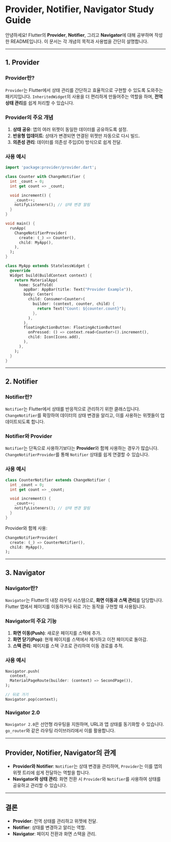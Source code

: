 # **Provider, Notifier, Navigator Study Guide**

안녕하세요! Flutter의 **Provider**, **Notifier**, 그리고 **Navigator**에 대해 공부하며 작성한 README입니다. 이 문서는 각 개념의 목적과 사용법을 간단히 설명합니다.

---

## **1. Provider**

### **Provider란?**

`Provider`는 Flutter에서 상태 관리를 간단하고 효율적으로 구현할 수 있도록 도와주는 패키지입니다. `InheritedWidget`의 사용을 더 편리하게 만들어주는 역할을 하며, **전역 상태 관리**를 쉽게 처리할 수 있습니다.

### **Provider의 주요 개념**

1. **상태 공유**: 앱의 여러 위젯이 동일한 데이터를 공유하도록 설정.
2. **반응형 업데이트**: 상태가 변경되면 연결된 위젯만 자동으로 다시 빌드.
3. **의존성 관리**: 데이터를 의존성 주입(DI) 방식으로 쉽게 전달.

### **사용 예시**

```dart
import 'package:provider/provider.dart';

class Counter with ChangeNotifier {
  int _count = 0;
  int get count => _count;

  void increment() {
    _count++;
    notifyListeners(); // 상태 변경 알림
  }
}

void main() {
  runApp(
    ChangeNotifierProvider(
      create: (_) => Counter(),
      child: MyApp(),
    ),
  );
}

class MyApp extends StatelessWidget {
  @override
  Widget build(BuildContext context) {
    return MaterialApp(
      home: Scaffold(
        appBar: AppBar(title: Text("Provider Example")),
        body: Center(
          child: Consumer<Counter>(
            builder: (context, counter, child) {
              return Text("Count: ${counter.count}");
            },
          ),
        ),
        floatingActionButton: FloatingActionButton(
          onPressed: () => context.read<Counter>().increment(),
          child: Icon(Icons.add),
        ),
      ),
    );
  }
}
```

---

## **2. Notifier**

### **Notifier란?**

`Notifier`는 Flutter에서 상태를 반응적으로 관리하기 위한 클래스입니다. `ChangeNotifier`를 확장하여 데이터의 상태 변경을 알리고, 이를 사용하는 위젯들이 업데이트되도록 합니다.

### **Notifier와 Provider**

`Notifier`는 단독으로 사용하기보다는 **Provider**와 함께 사용하는 경우가 많습니다. `ChangeNotifierProvider`를 통해 `Notifier` 상태를 쉽게 연결할 수 있습니다.

### **사용 예시**

```dart
class CounterNotifier extends ChangeNotifier {
  int _count = 0;
  int get count => _count;

  void increment() {
    _count++;
    notifyListeners(); // 상태 변경 알림
  }
}
```

Provider와 함께 사용:

```dart
ChangeNotifierProvider(
  create: (_) => CounterNotifier(),
  child: MyApp(),
);
```

---

## **3. Navigator**

### **Navigator란?**

`Navigator`는 Flutter의 내장 라우팅 시스템으로, **화면 이동과 스택 관리**를 담당합니다. Flutter 앱에서 페이지를 이동하거나 뒤로 가는 동작을 구현할 때 사용됩니다.

### **Navigator의 주요 기능**

1. **화면 이동(Push)**: 새로운 페이지를 스택에 추가.
2. **화면 닫기(Pop)**: 현재 페이지를 스택에서 제거하고 이전 페이지로 돌아감.
3. **스택 관리**: 페이지를 스택 구조로 관리하여 이동 경로를 추적.

### **사용 예시**

```dart
Navigator.push(
  context,
  MaterialPageRoute(builder: (context) => SecondPage()),
);

// 뒤로 가기
Navigator.pop(context);
```

### **Navigator 2.0**

`Navigator 2.0`은 선언형 라우팅을 지원하며, URL과 앱 상태를 동기화할 수 있습니다. `go_router`와 같은 라우팅 라이브러리에서 이를 활용합니다.

---

## **Provider, Notifier, Navigator의 관계**

- **Provider와 Notifier**: `Notifier`는 상태 변경을 관리하며, `Provider`는 이를 앱의 위젯 트리에 쉽게 전달하는 역할을 합니다.
- **Navigator와 상태 관리**: 화면 전환 시 `Provider`와 `Notifier`를 사용하여 상태를 공유하고 관리할 수 있습니다.

---

## **결론**

- **Provider**: 전역 상태를 관리하고 위젯에 전달.
- **Notifier**: 상태를 변경하고 알리는 역할.
- **Navigator**: 페이지 전환과 화면 스택을 관리.
